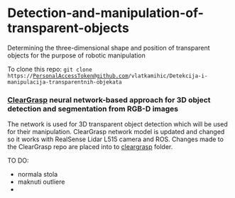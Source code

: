 # Detection-and-manipulation-of-transparent-objects

Determining the three-dimensional shape and position of transparent objects for the purpose of robotic manipulation

To clone this repo:
<code>git clone https://PersonalAccessToken@github.com/vlatkamihic/Detekcija-i-manipulacija-transparentnih-objekata</code>

### [ClearGrasp](https://github.com/Shreeyak/cleargrasp) neural network-based approach for 3D object detection and segmentation from RGB-D images

The network is used for 3D transparent object detection which will be used for their manipulation.
ClearGrasp network model is updated and changed so it works with RealSense Lidar L515 camera and ROS.
Changes made to the ClearGrasp repo are placed into to [cleargrasp](https://github.com/vlatkamihic/Detekcija-i-manipulacija-transparentnih-objekata/tree/main/cleargrasp/live_demo) folder.

TO DO:
- normala stola
- maknuti outliere
- 
